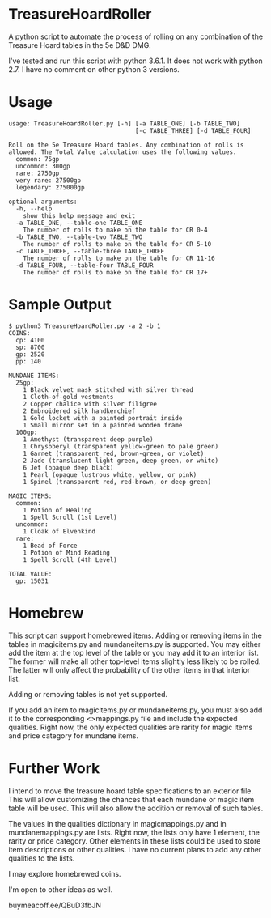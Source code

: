 # TreasureHoardRoller
A python script to automate the process of rolling on any combination 
of the Treasure Hoard tables in the 5e D&amp;D DMG.

I've tested and run this script with python 3.6.1.  It does not work 
with python 2.7.  I have no comment on other python 3 versions.

# Usage
    usage: TreasureHoardRoller.py [-h] [-a TABLE_ONE] [-b TABLE_TWO] 
                                       [-c TABLE_THREE] [-d TABLE_FOUR]

    Roll on the 5e Treasure Hoard tables. Any combination of rolls is 
    allowed. The Total Value calculation uses the following values.
      common: 75gp
      uncommon: 300gp
      rare: 2750gp
      very rare: 27500gp
      legendary: 275000gp

    optional arguments:
      -h, --help
        show this help message and exit
      -a TABLE_ONE, --table-one TABLE_ONE
        The number of rolls to make on the table for CR 0-4
      -b TABLE_TWO, --table-two TABLE_TWO
        The number of rolls to make on the table for CR 5-10
      -c TABLE_THREE, --table-three TABLE_THREE
        The number of rolls to make on the table for CR 11-16
      -d TABLE_FOUR, --table-four TABLE_FOUR
        The number of rolls to make on the table for CR 17+

# Sample Output

    $ python3 TreasureHoardRoller.py -a 2 -b 1
    COINS:
      cp: 4100
      sp: 8700
      gp: 2520
      pp: 140

    MUNDANE ITEMS:
      25gp:
        1 Black velvet mask stitched with silver thread
        1 Cloth-of-gold vestments
        2 Copper chalice with silver filigree
        2 Embroidered silk handkerchief
        1 Gold locket with a painted portrait inside
        1 Small mirror set in a painted wooden frame
      100gp:
        1 Amethyst (transparent deep purple)
        1 Chrysoberyl (transparent yellow-green to pale green)
        1 Garnet (transparent red, brown-green, or violet)
        2 Jade (translucent light green, deep green, or white)
        6 Jet (opaque deep black)
        1 Pearl (opaque lustrous white, yellow, or pink)
        1 Spinel (transparent red, red-brown, or deep green)

    MAGIC ITEMS:
      common:
        1 Potion of Healing
        1 Spell Scroll (1st Level)
      uncommon:
        1 Cloak of Elvenkind
      rare:
        1 Bead of Force
        1 Potion of Mind Reading
        1 Spell Scroll (4th Level)

    TOTAL VALUE:
      gp: 15031

# Homebrew

This script can support homebrewed items. Adding or removing items 
in the tables in magicitems.py and mundaneitems.py is supported. You 
may either add the item at the top level of the table or you may add 
it to an interior list.  The former will make all other top-level 
items slightly less likely to be rolled.  The latter will only affect 
the probability of the other items in that interior list.

Adding or removing tables is not yet supported.

If you add an item to magicitems.py or mundaneitems.py, you must also
add it to the corresponding <>mappings.py file and include the
expected qualities.  Right now, the only expected qualities are rarity
for magic items and price category for mundane items.

# Further Work

I intend to move the treasure hoard table specifications to an 
exterior file.  This will allow customizing the chances that each 
mundane or magic item table will be used.  This will also allow the 
addition or removal of such tables.

The values in the qualities dictionary in magicmappings.py and in 
mundanemappings.py are lists.  Right now, the lists only have
1 element, the rarity or price category.  Other elements in these
lists could be used to store item descriptions or other qualities.
I have no current plans to add any other qualities to the lists.

I may explore homebrewed coins.

I'm open to other ideas as well.

buymeacoff.ee/QBuD3fbJN
